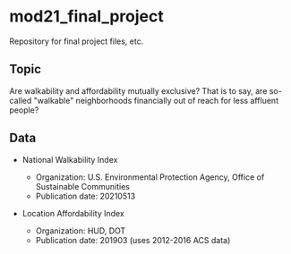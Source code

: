 # mod21_final_project
Repository for final project files, etc.

## Topic
Are walkability and affordability mutually exclusive? That is to say, are so-called "walkable" neighborhoods financially out of reach
for less affluent people?

## Data
* National Walkability Index
    * Organization: U.S. Environmental Protection Agency, Office of Sustainable Communities
    * Publication date: 20210513

* Location Affordability Index
    * Organization: HUD, DOT
    * Publication date: 201903 (uses 2012-2016 ACS data)